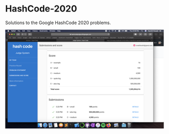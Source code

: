 # HashCode-2020
 Solutions to the Google HashCode 2020 problems.

![Screenshot](https://github.com/HarshitRuwali/hashCode-2020/blob/master/Screenshot%202020-02-13%20at%206.49.11%20PM.png)
